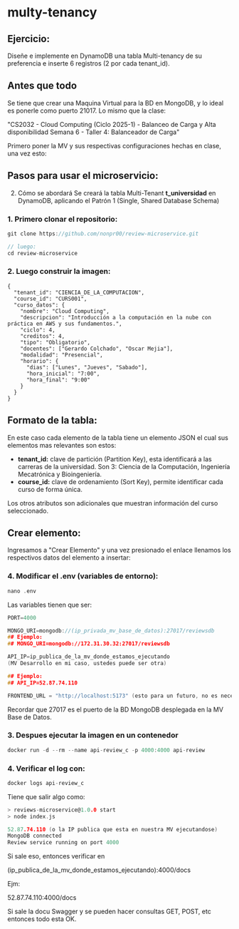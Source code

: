 # multy-tenancy


## Ejercicio:

Diseñe e implemente en DynamoDB una tabla Multi-tenancy de su preferencia e inserte 6 registros (2 por cada tenant_id).


## Antes que todo
Se tiene que crear una Maquina Virtual para la BD en MongoDB, y lo ideal es ponerle como puerto 21017. Lo mismo que la clase:

"CS2032 - Cloud Computing (Ciclo 2025-1) -
Balanceo de Carga y Alta disponibilidad
Semana 6 - Taller 4: Balanceador de Carga"

Primero poner la MV y sus respectivas configuraciones hechas en clase, una vez esto:

## Pasos para usar el microservicio:

2. Cómo se abordará
Se creará la tabla Multi-Tenant **t_universidad** en DynamoDB, aplicando el Patrón 1 (Single, Shared Database Schema)



### 1. Primero clonar el repositorio:
```c
git clone https://github.com/nonpr00/review-microservice.git

// luego:
cd review-microservice
```
 
### 2. Luego construir la imagen:
```
{
  "tenant_id": "CIENCIA_DE_LA_COMPUTACION",
  "course_id": "CURS001",
  "curso_datos": {
    "nombre": "Cloud Computing",
    "descripcion": "Introducción a la computación en la nube con práctica en AWS y sus fundamentos.",
    "ciclo": 4,
    "creditos": 4,
    "tipo": "Obligatorio",
    "docentes": ["Gerardo Colchado", "Oscar Mejia"],
    "modalidad": "Presencial",
    "horario": {
      "dias": ["Lunes", "Jueves", "Sabado"],
      "hora_inicial": "7:00",
      "hora_final": "9:00"
    }
  }
}
```
## Formato de la tabla:
En este caso cada elemento de la tabla tiene un elemento JSON el cual sus elementos mas relevantes son estos:
* **tenant_id:** clave de partición (Partition Key), esta identificará a las carreras de la universidad. Son 3: Ciencia de la Computación, Ingeniería Mecatrónica y Bioingeniería.
* **course_id:** clave de ordenamiento (Sort Key), permite identificar cada curso de forma única. 

Los otros atributos son adicionales que muestran información del curso seleccionado.

## Crear elemento:

Ingresamos a "Crear Elemento" y una vez presionado el enlace llenamos los respectivos datos del elemento a insertar:


### 4. Modificar el .env (variables de entorno):
```c
nano .env
```
Las variables tienen que ser:
```c
PORT=4000

MONGO_URI=mongodb://(ip_privada_mv_base_de_datos):27017/reviewsdb
## Ejemplo:
## MONGO_URI=mongodb://172.31.30.32:27017/reviewsdb

API_IP=ip_publica_de_la_mv_donde_estamos_ejecutando 
(MV Desarrollo en mi caso, ustedes puede ser otra)

## Ejemplo:
## API_IP=52.87.74.110

FRONTEND_URL = "http://localhost:5173" (esto para un futuro, no es necesario ahorita)
```
Recordar que 27017 es el puerto de la BD MongoDB desplegada en la MV Base de Datos.

### 3. Despues ejecutar la imagen en un contenedor
```c
docker run -d --rm --name api-review_c -p 4000:4000 api-review
```

### 4. Verificar el log con:
```c
docker logs api-review_c
```
Tiene que salir algo como:
```c
> reviews-microservice@1.0.0 start
> node index.js

52.87.74.110 (o la IP publica que esta en nuestra MV ejecutandose)
MongoDB connected
Review service running on port 4000
```

Si sale eso, entonces verificar en

(ip_publica_de_la_mv_donde_estamos_ejecutando):4000/docs

Ejm:

52.87.74.110:4000/docs

Si sale la docu Swagger y se pueden hacer consultas GET, POST, etc entonces todo esta OK.
